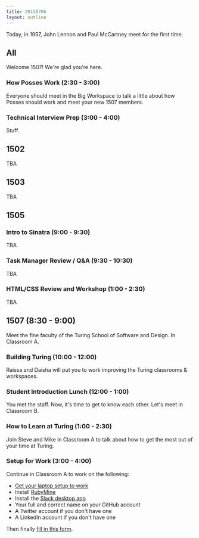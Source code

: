 ```yaml
---
title: 20150706
layout: outline
---
```


Today, in 1957, John Lennon and Paul McCartney meet for the first time.


## All

Welcome 1507! We're glad you're here.

### How Posses Work (2:30 - 3:00)

Everyone should meet in the Big Workspace to talk a little about how Posses should work 
and meet your new 1507 members.

### Technical Interview Prep (3:00 - 4:00)

Stuff.

## 1502

TBA


## 1503

TBA


## 1505

### Intro to Sinatra (9:00 - 9:30)

TBA

### Task Manager Review / Q&A (9:30 - 10:30)

TBA

### HTML/CSS Review and Workshop (1:00 - 2:30)

TBA  


## 1507 (8:30 - 9:00)

Meet the fine faculty of the Turing School of Software and Design. In Classroom A.

### Building Turing (10:00 - 12:00)

Raissa and Daisha will put you to work improving the Turing classrooms & workspaces.

### Student Introduction Lunch (12:00 - 1:00)

You met the staff. Now, it's time to get to know each other. Let's meet in Classroom B.

### How to Learn at Turing (1:00 - 2:30)

Join Steve and Mike in Classroom A to talk about how to get the most out of your time at Turing.

### Setup for Work (3:00 - 4:00)

Continue in Classroom A to work on the following:

* [Get your laptop setup to work](http://tutorials.jumpstartlab.com/topics/environment/environment.html)
* Install [RubyMine](https://www.jetbrains.com/ruby/)
* Install the [Slack desktop app](https://itunes.apple.com/us/app/slack/id803453959?mt=12)
* Your full and correct name on your GitHub account
* A Twitter account if you don't have one
* A LinkedIn account if you don't have one

Then finally [fill in this form](https://docs.google.com/forms/d/1Wq42xeg82ewXHye92TdCfDHRQrK-jmpIWIKi9kgInNk/viewform?usp=send_form).